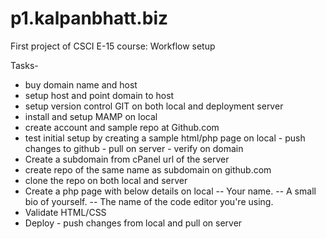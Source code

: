 p1.kalpanbhatt.biz
==================

First project of CSCI E-15 course: Workflow setup

Tasks-
- buy domain name and host
- setup host and point domain to host
- setup version control GIT on both local and deployment server
- install and setup MAMP on local
- create account and sample repo at Github.com
- test initial setup by creating a sample html/php page on local - push changes to github - pull on server - verify on domain
- Create a subdomain from cPanel url of the server
- create repo of the same name as subdomain on github.com
- clone the repo on both local and server
- Create a php page with below details on local
  -- Your name.
  -- A small bio of yourself.
  -- The name of the code editor you're using.
- Validate HTML/CSS
- Deploy - push changes from local and pull on server
